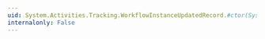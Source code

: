 ```yaml
---
uid: System.Activities.Tracking.WorkflowInstanceUpdatedRecord.#ctor(System.Guid,System.Int64,System.String,System.Activities.WorkflowIdentity,System.Activities.WorkflowIdentity,System.Collections.Generic.IList{System.Activities.DynamicUpdate.ActivityBlockingUpdate})
internalonly: False
---
```


